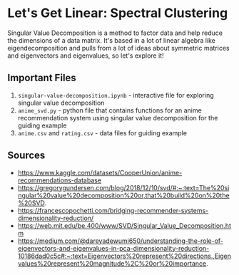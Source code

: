 # Let's Get Linear: Spectral Clustering

Singular Value Decomposition is a method to factor data and help reduce the dimensions of a data matrix. It's based in a lot of linear algebra like eigendecomposition and pulls from a lot of ideas about symmetric matrices and eigenvectors and eigenvalues, so let's explore it!

## Important Files
1. `singular-value-decomposition.ipynb` - interactive file for exploring singular value decomposition
2. `anime_svd.py` - python file that contains functions for an anime recommendation system using singular value decomposition for the guiding example
3. `anime.csv` and `rating.csv` - data files for guiding example

## Sources
- https://www.kaggle.com/datasets/CooperUnion/anime-recommendations-database
- https://gregorygundersen.com/blog/2018/12/10/svd/#:~:text=The%20singular%20value%20decomposition%20or,that%20build%20on%20the%20SVD.
- https://francescopochetti.com/bridging-recommender-systems-dimensionality-reduction/
- https://web.mit.edu/be.400/www/SVD/Singular_Value_Decomposition.htm
- https://medium.com/@dareyadewumi650/understanding-the-role-of-eigenvectors-and-eigenvalues-in-pca-dimensionality-reduction-10186dad0c5c#:~:text=Eigenvectors%20represent%20directions.,Eigenvalues%20represent%20magnitude%2C%20or%20importance.